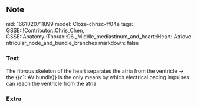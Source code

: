 ## Note
nid: 1661020711899
model: Cloze-chrisc-ff04e
tags: GSSE::!Contributor::Chris_Chen, GSSE::Anatomy::Thorax::06._Middle_mediastinum_and_heart::Heart::Atrioventricular_node_and_bundle_branches
markdown: false

### Text
<div class='toggle'>
  The fibrous skeleton of the heart separates the atria from the
  ventricle → the {{c1::AV bundle}} is the only means by which
  electrical pacing impulses can reach the ventricle from the atria
</div>

### Extra

